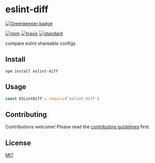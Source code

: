 # eslint-diff

[![Greenkeeper badge](https://badges.greenkeeper.io/jackboberg/eslint-diff.svg)](https://greenkeeper.io/)

[![npm][npm-image]][npm-url]
[![travis][travis-image]][travis-url]
[![standard][standard-image]][standard-url]

[npm-image]: https://img.shields.io/npm/v/eslint-diff.svg
[npm-url]: https://www.npmjs.com/package/eslint-diff
[travis-image]: https://img.shields.io/travis/jackboberg/eslint-diff.svg
[travis-url]: https://travis-ci.org/jackboberg/eslint-diff
[standard-image]: https://img.shields.io/badge/code%20style-standard-brightgreen.svg
[standard-url]: http://npm.im/standard

compare eslint shareable configs

## Install

```
npm install eslint-diff
```

## Usage

```js
const ESLintDiff = require('eslint-diff')
```

## Contributing

Contributions welcome! Please read the [contributing
guidelines](CONTRIBUTING.md) first.

## License

[MIT](LICENSE.md)
